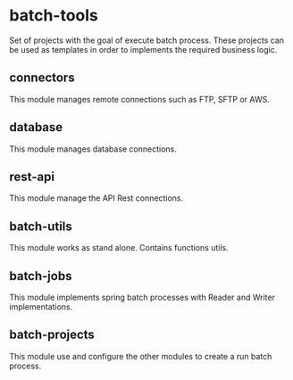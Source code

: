 # batch-tools
Set of projects with the goal of execute batch process.
These projects can be used as templates in order to implements the required business logic.

## connectors
This module manages remote connections such as FTP, SFTP or AWS.

## database
This module manages database connections.

## rest-api
This module manage the API Rest connections.

## batch-utils
This module works as stand alone. Contains functions utils.

## batch-jobs
This module implements spring batch processes with Reader and Writer implementations.

## batch-projects
This module use and configure the other modules to create a run batch process.
